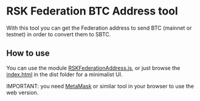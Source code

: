 # RSK Federation BTC Address tool

With this tool you can get the Federation address to send BTC (mainnet or testnet) in order to convert them to SBTC.

## How to use

You can use the module [RSKFederationAddress.js](.src/RSKFederationAddress.js), or just browse the [index.html](.dist/index.html) in the dist folder for a minimalist UI.

IMPORTANT: you need [MetaMask](https://metamask.io) or similar tool in your browser to use the web version.